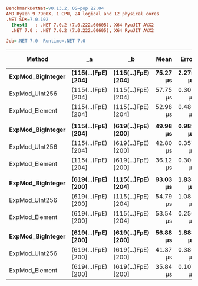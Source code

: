 ``` ini

BenchmarkDotNet=v0.13.2, OS=pop 22.04
AMD Ryzen 9 7900X, 1 CPU, 24 logical and 12 physical cores
.NET SDK=7.0.102
  [Host]   : .NET 7.0.2 (7.0.222.60605), X64 RyuJIT AVX2
  .NET 7.0 : .NET 7.0.2 (7.0.222.60605), X64 RyuJIT AVX2

Job=.NET 7.0  Runtime=.NET 7.0  

```
|            Method |                  _a |                  _b |     Mean |    Error |   StdDev |   Median | Ratio | RatioSD |   Gen0 | Allocated | Alloc Ratio |
|------------------ |-------------------- |-------------------- |---------:|---------:|---------:|---------:|------:|--------:|-------:|----------:|------------:|
| **ExpMod_BigInteger** | **(115(...)FpE) [204]** | **(115(...)FpE) [204]** | **75.27 μs** | **2.275 μs** | **6.707 μs** | **78.58 μs** |  **1.00** |    **0.00** |      **-** |      **56 B** |        **1.00** |
|    ExpMod_UInt256 | (115(...)FpE) [204] | (115(...)FpE) [204] | 57.75 μs | 0.307 μs | 0.288 μs | 57.76 μs |  0.76 |    0.06 |      - |         - |        0.00 |
|    ExpMod_Element | (115(...)FpE) [204] | (115(...)FpE) [204] | 52.98 μs | 0.485 μs | 0.454 μs | 53.08 μs |  0.70 |    0.06 | 0.9766 |   81920 B |    1,462.86 |
|                   |                     |                     |          |          |          |          |       |         |        |           |             |
| **ExpMod_BigInteger** | **(115(...)FpE) [204]** | **(619(...)FpE) [200]** | **49.98 μs** | **0.989 μs** | **2.658 μs** | **50.91 μs** |  **1.00** |    **0.00** |      **-** |      **56 B** |        **1.00** |
|    ExpMod_UInt256 | (115(...)FpE) [204] | (619(...)FpE) [200] | 42.80 μs | 0.357 μs | 0.334 μs | 42.87 μs |  0.85 |    0.04 |      - |         - |        0.00 |
|    ExpMod_Element | (115(...)FpE) [204] | (619(...)FpE) [200] | 36.12 μs | 0.306 μs | 0.286 μs | 36.02 μs |  0.72 |    0.04 | 0.6714 |   60800 B |    1,085.71 |
|                   |                     |                     |          |          |          |          |       |         |        |           |             |
| **ExpMod_BigInteger** | **(619(...)FpE) [200]** | **(115(...)FpE) [204]** | **93.03 μs** | **1.833 μs** | **3.576 μs** | **94.30 μs** |  **1.00** |    **0.00** |      **-** |      **56 B** |        **1.00** |
|    ExpMod_UInt256 | (619(...)FpE) [200] | (115(...)FpE) [204] | 54.79 μs | 1.083 μs | 1.204 μs | 55.39 μs |  0.60 |    0.04 |      - |         - |        0.00 |
|    ExpMod_Element | (619(...)FpE) [200] | (115(...)FpE) [204] | 53.54 μs | 0.256 μs | 0.200 μs | 53.55 μs |  0.59 |    0.04 | 0.9766 |   81920 B |    1,462.86 |
|                   |                     |                     |          |          |          |          |       |         |        |           |             |
| **ExpMod_BigInteger** | **(619(...)FpE) [200]** | **(619(...)FpE) [200]** | **56.88 μs** | **1.883 μs** | **5.553 μs** | **58.65 μs** |  **1.00** |    **0.00** |      **-** |      **56 B** |        **1.00** |
|    ExpMod_UInt256 | (619(...)FpE) [200] | (619(...)FpE) [200] | 41.37 μs | 0.385 μs | 0.360 μs | 41.49 μs |  0.77 |    0.11 |      - |         - |        0.00 |
|    ExpMod_Element | (619(...)FpE) [200] | (619(...)FpE) [200] | 35.84 μs | 0.107 μs | 0.095 μs | 35.79 μs |  0.67 |    0.10 | 0.6714 |   60800 B |    1,085.71 |
